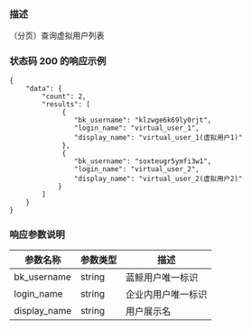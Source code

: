 ### 描述

（分页）查询虚拟用户列表

### 状态码 200 的响应示例

```json5
{
    "data": {
        "count": 2,
        "results": [
             {
                "bk_username": "klzwge6k69ly0rjt",
                "login_name": "virtual_user_1",
                "display_name": "virtual_user_1(虚拟用户1)"
             },
             {
                "bk_username": "soxteugr5ymfi3w1",
                "login_name": "virtual_user_2",
                "display_name": "virtual_user_2(虚拟用户2)"
            }
        ]
    }
}
```

### 响应参数说明

| 参数名称         | 参数类型   | 描述        |
|--------------|--------|-----------|
| bk_username  | string | 蓝鲸用户唯一标识  |
| login_name   | string | 企业内用户唯一标识 |
| display_name | string | 用户展示名     |
